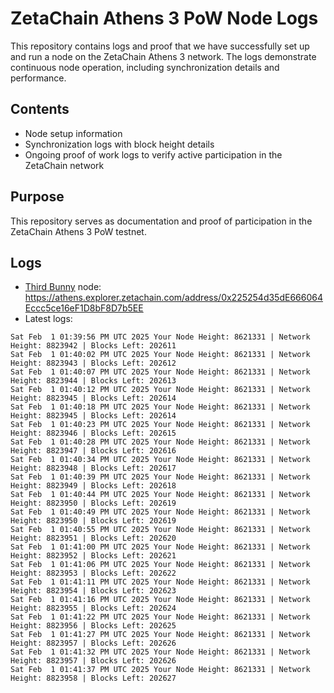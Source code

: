 # ZetaChain Athens 3 PoW Node Logs
This repository contains logs and proof that we have successfully set up and run a node on the ZetaChain Athens 3 network. The logs demonstrate continuous node operation, including synchronization details and performance.

## Contents
- Node setup information
- Synchronization logs with block height details
- Ongoing proof of work logs to verify active participation in the ZetaChain network

## Purpose
This repository serves as documentation and proof of participation in the ZetaChain Athens 3 PoW testnet.

## Logs

- [Third Bunny](https://thirdbunny.xyz/) node: https://athens.explorer.zetachain.com/address/0x225254d35dE666064Eccc5ce16eF1D8bF8D7b5EE
- Latest logs:
```
Sat Feb  1 01:39:56 PM UTC 2025 Your Node Height: 8621331 | Network Height: 8823942 | Blocks Left: 202611
Sat Feb  1 01:40:02 PM UTC 2025 Your Node Height: 8621331 | Network Height: 8823943 | Blocks Left: 202612
Sat Feb  1 01:40:07 PM UTC 2025 Your Node Height: 8621331 | Network Height: 8823944 | Blocks Left: 202613
Sat Feb  1 01:40:12 PM UTC 2025 Your Node Height: 8621331 | Network Height: 8823945 | Blocks Left: 202614
Sat Feb  1 01:40:18 PM UTC 2025 Your Node Height: 8621331 | Network Height: 8823945 | Blocks Left: 202614
Sat Feb  1 01:40:23 PM UTC 2025 Your Node Height: 8621331 | Network Height: 8823946 | Blocks Left: 202615
Sat Feb  1 01:40:28 PM UTC 2025 Your Node Height: 8621331 | Network Height: 8823947 | Blocks Left: 202616
Sat Feb  1 01:40:34 PM UTC 2025 Your Node Height: 8621331 | Network Height: 8823948 | Blocks Left: 202617
Sat Feb  1 01:40:39 PM UTC 2025 Your Node Height: 8621331 | Network Height: 8823949 | Blocks Left: 202618
Sat Feb  1 01:40:44 PM UTC 2025 Your Node Height: 8621331 | Network Height: 8823950 | Blocks Left: 202619
Sat Feb  1 01:40:49 PM UTC 2025 Your Node Height: 8621331 | Network Height: 8823950 | Blocks Left: 202619
Sat Feb  1 01:40:55 PM UTC 2025 Your Node Height: 8621331 | Network Height: 8823951 | Blocks Left: 202620
Sat Feb  1 01:41:00 PM UTC 2025 Your Node Height: 8621331 | Network Height: 8823952 | Blocks Left: 202621
Sat Feb  1 01:41:06 PM UTC 2025 Your Node Height: 8621331 | Network Height: 8823953 | Blocks Left: 202622
Sat Feb  1 01:41:11 PM UTC 2025 Your Node Height: 8621331 | Network Height: 8823954 | Blocks Left: 202623
Sat Feb  1 01:41:16 PM UTC 2025 Your Node Height: 8621331 | Network Height: 8823955 | Blocks Left: 202624
Sat Feb  1 01:41:22 PM UTC 2025 Your Node Height: 8621331 | Network Height: 8823956 | Blocks Left: 202625
Sat Feb  1 01:41:27 PM UTC 2025 Your Node Height: 8621331 | Network Height: 8823957 | Blocks Left: 202626
Sat Feb  1 01:41:32 PM UTC 2025 Your Node Height: 8621331 | Network Height: 8823957 | Blocks Left: 202626
Sat Feb  1 01:41:37 PM UTC 2025 Your Node Height: 8621331 | Network Height: 8823958 | Blocks Left: 202627
```
